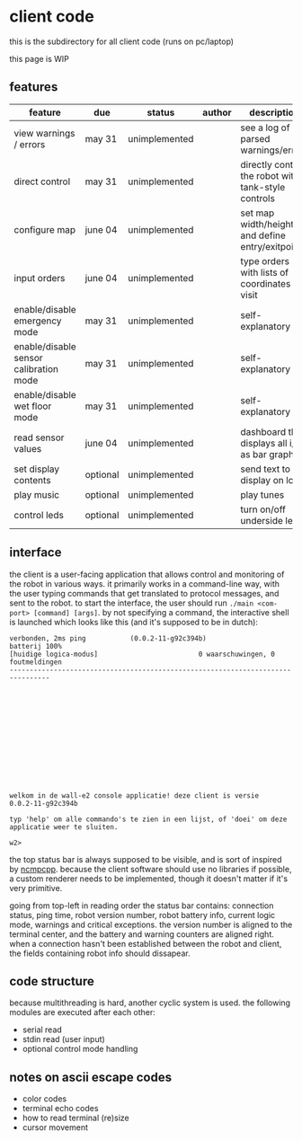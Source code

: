 # client code

this is the subdirectory for all client code (runs on pc/laptop)

this page is WIP

## features

|feature|due|status|author|description|
|-|-|-|-|-|
|view warnings / errors|may 31|unimplemented||see a log of parsed warnings/errors
|direct control|may 31|unimplemented||directly control the robot with tank-style controls
|configure map|june 04|unimplemented||set map width/height and define entry/exitpoints
|input orders|june 04|unimplemented||type orders with lists of coordinates to visit
|enable/disable emergency mode|may 31|unimplemented||self-explanatory
|enable/disable sensor calibration mode|may 31|unimplemented||self-explanatory
|enable/disable wet floor mode|may 31|unimplemented||self-explanatory
|read sensor values|june 04|unimplemented||dashboard that displays all i/o as bar graphs
|set display contents|optional|unimplemented||send text to display on lcd
|play music|optional|unimplemented||play tunes
|control leds|optional|unimplemented||turn on/off underside leds

## interface

the client is a user-facing application that allows control and monitoring of
the robot in various ways. it primarily works in a command-line way, with the
user typing commands that get translated to protocol messages, and sent to the
robot. to start the interface, the user should run `./main <com-port> [command]
[args]`. by not specifying a command, the interactive shell is launched which
looks like this (and it's supposed to be in dutch):

```
verbonden, 2ms ping           (0.0.2-11-g92c394b)                  batterij 100%
[huidige logica-modus]                         0 waarschuwingen, 0 foutmeldingen
--------------------------------------------------------------------------------














welkom in de wall-e2 console applicatie! deze client is versie
0.0.2-11-g92c394b

typ 'help' om alle commando's te zien in een lijst, of 'doei' om deze
applicatie weer te sluiten.

w2>
```

the top status bar is always supposed to be visible, and is sort of inspired by
[ncmpcpp](https://github.com/ncmpcpp/ncmpcpp). because the client software
should use no libraries if possible, a custom renderer needs to be implemented,
though it doesn't matter if it's very primitive.

going from top-left in reading order the status bar contains: connection
status, ping time, robot version number, robot battery info, current logic
mode, warnings and critical exceptions. the version number is aligned to the
terminal center, and the battery and warning counters are aligned right. when a
connection hasn't been established between the robot and client, the fields
containing robot info should dissapear.

## code structure

because multithreading is hard, another cyclic system is used. the following
modules are executed after each other:

- serial read
- stdin read (user input)
- optional control mode handling

## notes on ascii escape codes

- color codes
- terminal echo codes
- how to read terminal (re)size
- cursor movement

